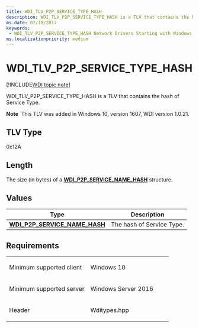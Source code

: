 ```yaml
---
title: WDI_TLV_P2P_SERVICE_TYPE_HASH
description: WDI_TLV_P2P_SERVICE_TYPE_HASH is a TLV that contains the hash of Service Type.
ms.date: 07/18/2017
keywords:
 - WDI_TLV_P2P_SERVICE_TYPE_HASH Network Drivers Starting with Windows Vista
ms.localizationpriority: medium
---
```


# WDI\_TLV\_P2P\_SERVICE\_TYPE\_HASH

[!INCLUDE[WDI topic note](../includes/wdi-version-warning.md)]


WDI\_TLV\_P2P\_SERVICE\_TYPE\_HASH is a TLV that contains the hash of Service Type.

**Note**  This TLV was added in Windows 10, version 1607, WDI version 1.0.21.

 

## TLV Type


0x12A

## Length


The size (in bytes) of a [**WDI\_P2P\_SERVICE\_NAME\_HASH**](/windows-hardware/drivers/ddi/dot11wdi/ns-dot11wdi-_wdi_p2p_service_name_hash) structure.

## Values


| Type                                                                    | Description               |
|-------------------------------------------------------------------------|---------------------------|
| [**WDI\_P2P\_SERVICE\_NAME\_HASH**](/windows-hardware/drivers/ddi/dot11wdi/ns-dot11wdi-_wdi_p2p_service_name_hash) | The hash of Service Type. |

 

## Requirements

<table>
<colgroup>
<col width="50%" />
<col width="50%" />
</colgroup>
<tbody>
<tr class="odd">
<td><p>Minimum supported client</p></td>
<td><p>Windows 10</p></td>
</tr>
<tr class="even">
<td><p>Minimum supported server</p></td>
<td><p>Windows Server 2016</p></td>
</tr>
<tr class="odd">
<td><p>Header</p></td>
<td>Wditypes.hpp</td>
</tr>
</tbody>
</table>

 

